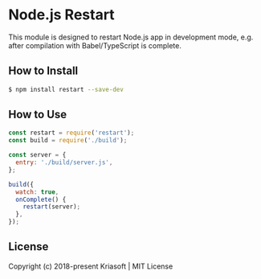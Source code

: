 # Node.js Restart

This module is designed to restart Node.js app in development mode, e.g. after compilation with
Babel/TypeScript is complete.

## How to Install

```bash
$ npm install restart --save-dev
```

## How to Use

```js
const restart = require('restart');
const build = require('./build');

const server = {
  entry: './build/server.js',
};

build({
  watch: true,
  onComplete() {
    restart(server);
  },
});
```

## License

Copyright (c) 2018-present Kriasoft | MIT License
